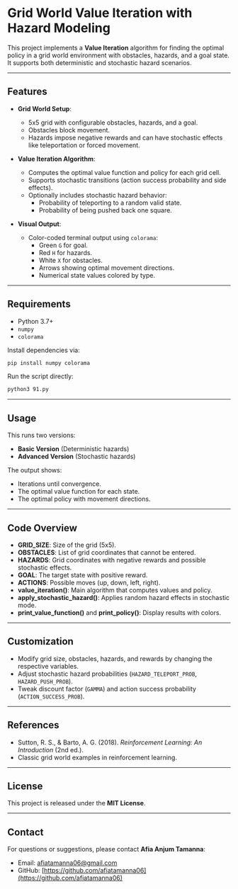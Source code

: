 # Grid World Value Iteration with Hazard Modeling

This project implements a **Value Iteration** algorithm for finding the optimal policy in a grid world environment with obstacles, hazards, and a goal state. It supports both deterministic and stochastic hazard scenarios.

---

## Features

- **Grid World Setup**:
  - 5x5 grid with configurable obstacles, hazards, and a goal.
  - Obstacles block movement.
  - Hazards impose negative rewards and can have stochastic effects like teleportation or forced movement.

- **Value Iteration Algorithm**:
  - Computes the optimal value function and policy for each grid cell.
  - Supports stochastic transitions (action success probability and side effects).
  - Optionally includes stochastic hazard behavior:
    - Probability of teleporting to a random valid state.
    - Probability of being pushed back one square.

- **Visual Output**:
  - Color-coded terminal output using `colorama`:
    - Green `G` for goal.
    - Red `H` for hazards.
    - White `X` for obstacles.
    - Arrows showing optimal movement directions.
    - Numerical state values colored by type.

---

## Requirements

- Python 3.7+
- `numpy`
- `colorama`

Install dependencies via:

```bash
pip install numpy colorama
```
Run the script directly:

```bash
python3 91.py
```
---

## Usage

This runs two versions:

- **Basic Version** (Deterministic hazards)  
- **Advanced Version** (Stochastic hazards)  

The output shows:

- Iterations until convergence.  
- The optimal value function for each state.  
- The optimal policy with movement directions.  

---

## Code Overview

- **GRID_SIZE**: Size of the grid (5x5).  
- **OBSTACLES**: List of grid coordinates that cannot be entered.  
- **HAZARDS**: Grid coordinates with negative rewards and possible stochastic effects.  
- **GOAL**: The target state with positive reward.  
- **ACTIONS**: Possible moves (up, down, left, right).  
- **value_iteration()**: Main algorithm that computes values and policy.  
- **apply_stochastic_hazard()**: Applies random hazard effects in stochastic mode.  
- **print_value_function()** and **print_policy()**: Display results with colors.  

---

## Customization

- Modify grid size, obstacles, hazards, and rewards by changing the respective variables.  
- Adjust stochastic hazard probabilities (`HAZARD_TELEPORT_PROB`, `HAZARD_PUSH_PROB`).  
- Tweak discount factor (`GAMMA`) and action success probability (`ACTION_SUCCESS_PROB`).  

---

## References

- Sutton, R. S., & Barto, A. G. (2018). *Reinforcement Learning: An Introduction* (2nd ed.).  
- Classic grid world examples in reinforcement learning.  

---

## License

This project is released under the **MIT License**.  

---

## Contact

For questions or suggestions, please contact **Afia Anjum Tamanna**:

- Email: [afiatamanna06@gmail.com](mailto:afiatamanna06@gmail.com)  
- GitHub: [https://github.com/afiatamanna06](https://github.com/afiatamanna06)  
